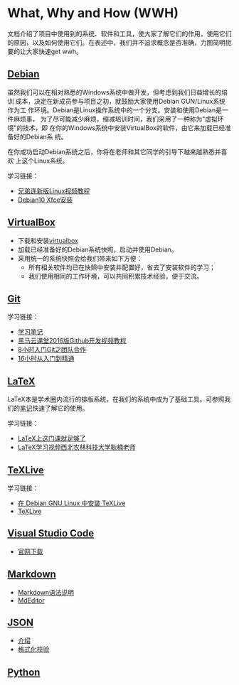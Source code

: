 # What, Why and How (WWH)

文档介绍了项目中使用到的系统、软件和工具，使大家了解它们的作用，使用它们
的原因，以及如何使用它们。在表述中，我们并不追求概念是否准确，力图简明扼
要的让大家快速get wwh。


## [Debian](#debian)

虽然我们可以在相对熟悉的Windows系统中做开发，但考虑到我们日益增长的培训
成本，决定在新成员参与项目之初，就鼓励大家使用Debian GUN/Linux系统作为工
作环境。Debian是Linux操作系统中的一个分支。安装和使用Debian是一件麻烦事，
为了尽可能减少麻烦，缩减培训时间，我们采用了一种称为"虚拟环境"的技术，即
在你的Windows系统中安装VirtualBox的软件，由它来加载已经准备好的Debian系
统。

在你成功启动Debian系统之后，你将在老师和其它同学的引导下越来越熟悉并喜欢
上这个Linux系统。

学习链接：

- [兄弟连新版Linux视频教程](https://www.php.cn/course/325.html)
- [Debian10 Xfce安装](https://www.bilibili.com/video/av64105781?from=search&seid=7146454007552141791)


## [VirtualBox](#virtualbox)

- 下载和安装[virtualbox](https://www.virtualbox.org/wiki/Downloads)
- 加载已经准备好的Debian系统快照，启动并使用Debian。
- 采用统一的系统快照会给我们带来如下方便：
  - 所有相关软件均已在快照中安装并配置好，省去了安装软件的学习；
  - 我们使用相同的工作环境，可以共同积累技术经验，便于交流。

## [Git](#git)

学习链接：

- [学习笔记](https://github.com/yangdaweihit/haohaolearn/tree/master/git)
- [黑马云课堂2016版Github开发视频教程](https://www.php.cn/course/467.html)
- [8小时入门Git之团队合作](https://www.bilibili.com/video/av46637991/?p=1)
- [16小时从入门到精通](https://www.bilibili.com/video/av59634634/?spm_id_from=333.788.videocard.0)

## [LaTeX](#latex)

LaTeX本是学术圈内流行的排版系统，在我们的系统中成为了基础工具。可参照我
们的[笔记](https://github.com/yangdaweihit/latexreport)快速了解它的使用。

学习链接：

- [LaTeX上这门课就足够了](https://www.bilibili.com/video/av68886822?from=search&seid=2327183442850649681)
- [LaTeX学习视频西北农林科技大学耿楠老师](https://www.bilibili.com/video/av38892160?from=search&seid=12216020294532249091)

## [TeXLive](#texlive)

学习链接：

- [在 Debian GNU Linux 中安装 TeXLive](https://www.bilibili.com/video/av1697685?from=search&seid=12216020294532249091)
- [TeXLive](https://github.com/yangdaweihit/haohaolearn/blob/master/latex/TeXLive.md)

## [Visual Studio Code](#vscode)

- [官网下载](https://code.visualstudio.com/)

## [Markdown](#markdown)

- [Markdown语法说明](http://www.markdown.cn/)
- [MdEditor](https://www.mdeditor.com/)

## [JSON](#json)

- [介绍](https://json.org/json-zh.html)
- [格式化校验](http://www.kjson.com/)

## [Python](#python)